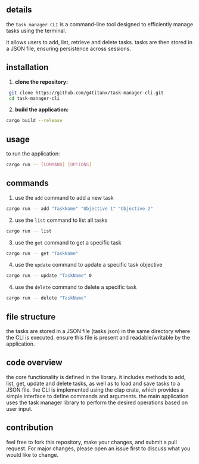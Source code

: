 ## details

the `task manager CLI` is a command-line tool designed to efficiently manage tasks using the terminal.

it allows users to add, list, retrieve and delete tasks. tasks are then stored in a JSON file, ensuring persistence across sessions.

## installation

1. **clone the repository:**

```sh
 git clone https://github.com/g4titanx/task-manager-cli.git
 cd task-manager-cli
```

2. **build the application:**

```sh
cargo build --release
```

## usage

to run the application:

```sh
cargo run -- [COMMAND] [OPTIONS]
```

## commands

1. use the `add` command to add a new task

```sh
cargo run -- add "TaskName" "Objective 1" "Objective 2"
```

2. use the `list` command to list all tasks

```sh
cargo run -- list
```

3. use the `get` command to get a specific task

```sh
cargo run -- get "TaskName"
```

4. use the `update` command to update a specific task objective

```sh
cargo run -- update "TaskName" 0
```

4. use the `delete` command to delete a specific task

```sh
cargo run -- delete "TaskName"
```

## file structure

the tasks are stored in a JSON file (tasks.json) in the same directory where the CLI is executed. ensure this file is present and readable/writable by the application.

## code overview

the core functionality is defined in the library. it includes methods to add, list, get, update and delete tasks, as well as to load and save tasks to a JSON file.
the CLI is implemented using the clap crate, which provides a simple interface to define commands and arguments. the main application uses the task manager library to perform the desired operations based on user input.

## contribution

feel free to fork this repository, make your changes, and submit a pull request. For major changes, please open an issue first to discuss what you would like to change.
